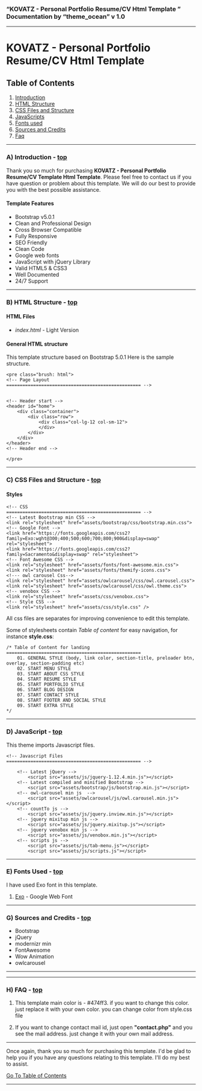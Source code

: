 ### “KOVATZ - Personal Portfolio Resume/CV Html Template ” Documentation by “theme\_ocean” v 1.0

* * *

KOVATZ - Personal Portfolio Resume/CV Html Template
===================================================

Table of Contents
-----------------

1.  [Introduction](#introduction)
2.  [HTML Structure](#htmlStructure)
3.  [CSS Files and Structure](#cssFiles)
4.  [JavaScripts](#javascript)
5.  [Fonts used](#fontssused)
6.  [Sources and Credits](#credits)
7.  [Faq](#faq)

* * *

### **A) Introduction** - [top](#toc)

Thank you so much for purchasing **KOVATZ - Personal Portfolio Resume/CV Template Html Template**. Please feel free to contact us if you have question or problem about this template. We will do our best to provide you with the best possible assistance.

#### Template Features

*   Bootstrap v5.0.1
*   Clean and Professional Design
*   Cross Browser Compatible
*   Fully Responsive
*   SEO Friendly
*   Clean Code
*   Google web fonts
*   JavaScript with jQuery Library
*   Valid HTML5 & CSS3
*   Well Documented
*   24/7 Support

* * *

### **B) HTML Structure** - [top](#toc)

#### HTML Files

*   _index.html_ - Light Version

#### General HTML structure

This template structure based on Bootstrap 5.0.1 Here is the sample structure.

```
<pre class="brush: html">
<!-- Page Layout
================================================== -->

	
<!-- Header start -->
<header id="home">
	<div class="container">
		<div class="row">
			<div class="col-lg-12 col-sm-12">
			</div>
		</div>
	</div>
</header>
<!-- Header end -->

</pre>
```
* * *

### **C) CSS Files and Structure** - [top](#toc)

#### Styles

````
<!-- CSS
================================================== -->
<!-- Latest Bootstrap min CSS -->
<link rel="stylesheet" href="assets/bootstrap/css/bootstrap.min.css">		
<!-- Google Font -->
<link href="https://fonts.googleapis.com/css2?family=Exo:wght@300;400;500;600;700;800;900&display=swap" rel="stylesheet"> 
<link href="https://fonts.googleapis.com/css2?family=Sacramento&display=swap" rel="stylesheet"> 
<!-- Font Awesome CSS -->
<link rel="stylesheet" href="assets/fonts/font-awesome.min.css">
<link rel="stylesheet" href="assets/fonts/themify-icons.css">
<!--- owl carousel Css-->
<link rel="stylesheet" href="assets/owlcarousel/css/owl.carousel.css">
<link rel="stylesheet" href="assets/owlcarousel/css/owl.theme.css">		
<!-- venobox CSS -->		
<link rel="stylesheet" href="assets/css/venobox.css">							
<!-- Style CSS -->
<link rel="stylesheet" href="assets/css/style.css" />
````
All css files are separates for improving convenience to edit this template.

Some of stylesheets contain _Table of content_ for easy navigation, for instance **style.css**:

````
/* Table of Content for landing
==================================================
    01. GENERAL STYLE (body, link color, section-title, preloader btn, overlay, section-padding etc)
    02. START MENU STYLE
    03. START ABOUT CSS STYLE
    04. START RESUME STYLE
    05. START PORTFOLIO STYLE
    06. START BLOG DESIGN
    07. START CONTACT STYLE
    08. START FOOTER AND SOCIAL STYLE
    09. START EXTRA STYLE
*/
````

* * *

### **D) JavaScript** - [top](#toc)

This theme imports Javascript files.

````
<!-- Javascript Files
================================================== -->
	
	<!-- Latest jQuery -->
		<script src="assets/js/jquery-1.12.4.min.js"></script>
	<!-- Latest compiled and minified Bootstrap -->
		<script src="assets/bootstrap/js/bootstrap.min.js"></script>			
	<!-- owl-carousel min js  -->
		<script src="assets/owlcarousel/js/owl.carousel.min.js"></script>
	<!-- countTo js -->
		<script src="assets/js/jquery.inview.min.js"></script>		
	<!-- jquery mixitup min js -->
		<script src="assets/js/jquery.mixitup.js"></script>		
	<!-- jquery venobox min js -->
		<script src="assets/js/venobox.min.js"></script>			
	<!-- scripts js -->
		<script src="assets/js/tab-menu.js"></script>	
		<script src="assets/js/scripts.js"></script>
````

* * *

### **E) Fonts Used** - [top](#toc)

I have used Exo font in this template.

1.  [Exo](#) - Google Web Font



* * *

### **G) Sources and Credits** - [top](#toc)

*   Bootstrap
*   jQuery
*   modernizr min
*   FontAwesome
*   Wow Animation
*   owlcarousel

* * *

* * *

### **H) FAQ** - [top](#toc)

1) This template main color is - #474ff3. if you want to change this color. just replace it with your own color. you can change color from style.css file

2) If you want to change contact mail id, just open **"contact.php"** and you see the mail address. just change it with your own mail address.

* * *

Once again, thank you so much for purchasing this template. I'd be glad to help you if you have any questions relating to this template. I'll do my best to assist.

[Go To Table of Contents](#toc)

* * *